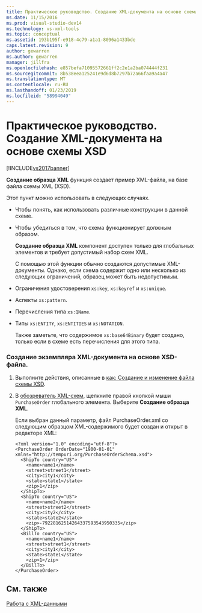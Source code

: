 ```yaml
---
title: Практическое руководство. Создание XML-документа на основе схемы XSD | Документация Майкрософт
ms.date: 11/15/2016
ms.prod: visual-studio-dev14
ms.technology: vs-xml-tools
ms.topic: conceptual
ms.assetid: 193b195f-e918-4c79-a1a1-8096a1433bde
caps.latest.revision: 9
author: gewarren
ms.author: gewarren
manager: jillfra
ms.openlocfilehash: e857befa71095572661ff2c2e1a2ba074444f231
ms.sourcegitcommit: 8b538eea125241e9d6d8b7297b72a66faa9a4a47
ms.translationtype: MT
ms.contentlocale: ru-RU
ms.lasthandoff: 01/23/2019
ms.locfileid: "58994049"
---
```

# <a name="how-to-create-an-xml-document-based-on-an-xsd-schema"></a>Практическое руководство. Создание XML-документа на основе схемы XSD
[!INCLUDE[vs2017banner](../includes/vs2017banner.md)]

  
**Создание образца XML** функция создает пример XML-файла, на базе файла схемы XML (XSD).  
  
 Этот пункт можно использовать в следующих случаях.  
  
- Чтобы понять, как использовать различные конструкции в данной схеме.  
  
- Чтобы убедиться в том, что схема функционирует должным образом.  
  
  **Создание образца XML** компонент доступен только для глобальных элементов и требует допустимый набор схем XML.  
  
  С помощью этой функции обычно создаются допустимые XML-документы. Однако, если схема содержит одно или несколько из следующих ограничений, образец может быть недопустимым.  
  
- Ограничения удостоверения `xs:key`, `xs:keyref` и `xs:unique`.  
  
- Аспекты `xs:pattern`.  
  
- Перечисления типа `xs:QName`.  
  
- Типы `xs:ENTITY`, `xs:ENTITIES` и `xs:NOTATION`.  
  
  Также заметьте, что содержимое `xs:base64Binary` будет создано, только если в схеме есть перечисления для этого типа.  
  
### <a name="to-generate-an-xml-instance-document-based-on-the-xsd-file"></a>Создание экземпляра XML-документа на основе XSD-файла.  
  
1.  Выполните действия, описанные в [как: Создание и изменение файла схемы XSD](../xml-tools/how-to-create-and-edit-an-xsd-schema-file.md).  
  
2.  В [обозреватель XML-схем](../xml-tools/xml-schema-explorer.md), щелкните правой кнопкой мыши `PurchaseOrder` глобального элемента. Выберите **Создание образца XML**.  
  
     Если выбран данный параметр, файл PurchaseOrder.xml со следующим образцом XML-содержимого будет создан и открыт в редакторе XML:  
  
    ```  
    <?xml version="1.0" encoding="utf-8"?>  
    <PurchaseOrder OrderDate="1900-01-01" xmlns="http://tempuri.org/PurchaseOrderSchema.xsd">  
      <ShipTo country="US">  
        <name>name1</name>  
        <street>street1</street>  
        <city>city1</city>  
        <state>state1</state>  
        <zip>1</zip>  
      </ShipTo>  
      <ShipTo country="US">  
        <name>name2</name>  
        <street>street2</street>  
        <city>city2</city>  
        <state>state2</state>  
        <zip>-79228162514264337593543950335</zip>  
      </ShipTo>  
      <BillTo country="US">  
        <name>name1</name>  
        <street>street1</street>  
        <city>city1</city>  
        <state>state1</state>  
        <zip>1</zip>  
      </BillTo>  
    </PurchaseOrder>  
    ```  
  
## <a name="see-also"></a>См. также  
 [Работа с XML-данными](../xml-tools/working-with-xml-data.md)
